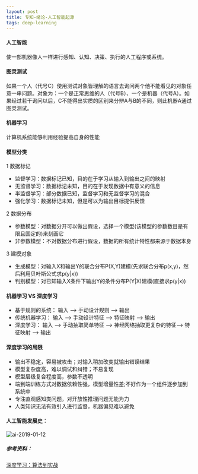 ```yaml
---
layout: post
title: 专知-绪论-人工智能起源
tags: deep-learning
---
```


#### 人工智能
使一部机器像人一样进行感知、认知、决策、执行的人工程序或系统。


#### 图灵测试
如果一个人（代号C）使用测试对象皆理解的语言去询问两个他不能看见的对象任意一串问题。对象为：一个是正常思维的人（代号B）、一个是机器（代号A）。如果经过若干询问以后，C不能得出实质的区别来分辨A与B的不同，则此机器A通过图灵测试。

#### 机器学习
计算机系统能够利用经验提高自身的性能

#### 模型分类
1 数据标记
- 监督学习：数据标记已知，目的在于学习从输入到输出之间的映射
- 无监督学习：数据标记未知，目的在于发现数据中有意义的信息
- 半监督学习：部分数据已知，监督学习和无监督学习的混合
- 强化学习：数据标记未知，但是可以为输出目标提供反馈

2 数据分布
- 参数模型：对数据分开可以做出假设，选择一个模型(该模型的参数数目是有限且固定的)来刻画它
- 非参数模型：不对数据分布进行假设，数据的所有统计特性都来源于数据本身

3 建模对象
- 生成模型：对输入X和输出Y的联合分布P(X,Y)建模(先求联合分布p(x,y)，然后利用贝叶斯公式求p(y|x))
- 判别模型：对已知输入X条件下输出Y的条件分布P(Y|X)建模(直接求p(y|x))

#### 机器学习 VS 深度学习
- 基于规则的系统： 输入 --> 手动设计规则 --> 输出
- 传统机器学习： 输入 --> 手动设计特征 --> 特征映射 --> 输出
- 深度学习： 输入 --> 手动抽取简单特征 --> 神经网络抽取更复杂的特征--> 特征映射 --> 输出

#### 深度学习的局限
- 输出不稳定，容易被攻击；对输入稍加改变就输出错误结果
- 模型复杂度高，难以调试和纠错；不易复现
- 模型层级复合程度高，参数不透明
- 端到端训练方式对数据依赖性强，模型增量性差;不好作为一个组件逐步加到系统中
- 专注直观感知类问题，对开放性推理问题无能为力
- 人类知识无法有效引入进行监督，机器偏见难以避免

#### 人工智能发展史：

![ai-2019-01-12](595AB57BF38B4B0F863E3B73B5A7FFA7)

##### 参考资料：
[深度学习：算法到实战](https://study.163.com/course/courseMain.htm?courseId=1006498024)

